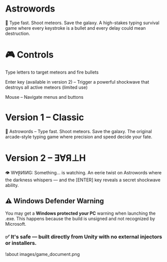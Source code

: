 # Astrowords
🚀 Type fast. Shoot meteors. Save the galaxy. A high-stakes typing survival game where every keystroke is a bullet and every delay could mean destruction.

# 🎮 Controls 

Type letters to target meteors and fire bullets

Enter key (available in version 2) – Trigger a powerful shockwave that destroys all active meteors (limited use)

Mouse – Navigate menus and buttons

# Version 1 – Classic
🚀 Astrowords – Type fast. Shoot meteors. Save the galaxy.
The original arcade-style typing game where precision and speed decide your fate.

# Version 2 – ƎⱯЯ⊥H
👁️ WⱯⱤИIИG: Something... is watching.
An eerie twist on Astrowords where the darkness whispers — and the [ENTER] key reveals a secret shockwave ability.

## ⚠️ Windows Defender Warning
You may get a **Windows protected your PC** warning when launching the .exe.
This happens because the build is unsigned and not recognized by Microsoft.

### ✅ It's safe — built directly from Unity with no external injectors or installers.

!about images/game_document.png
